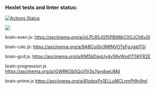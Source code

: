 ### Hexlet tests and linter status:
[![Actions Status](https://github.com/shelestova-a/js-starter-project-44/workflows/hexlet-check/badge.svg)](https://github.com/shelestova-a/js-starter-project-44/actions)

<a href="https://codeclimate.com/github/shelestova-a/js-starter-project-44/maintainability"><img src="https://api.codeclimate.com/v1/badges/82e3d687dba5196563bc/maintainability" /></a>

brain-even.js:
https://asciinema.org/a/ixLPLR5JGf5PB98bC0OJCh6vGl

brain-calc.js:
https://asciinema.org/a/9ABCo0ln3MfNVOTeFgJgjbTGj

brain-gcd.js:
https://asciinema.org/a/KM5bDqqUy4y59yWod1TSKFR2E

brain-progression.js
https://asciinema.org/a/jGWRKOb5Qcji1V3s7gvsbwUMd

brain-prime.js
https://asciinema.org/a/6IzdoxPs1ELLuMCLnmPt9v9mI